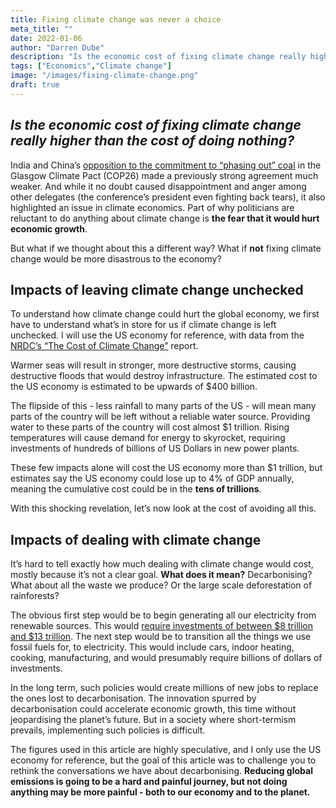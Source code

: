 ```yaml
---
title: Fixing climate change was never a choice
meta_title: ""
date: 2022-01-06
author: "Darren Dube"
description: "Is the economic cost of fixing climate change really higher than the cost of doing nothing?"
tags: ["Economics","Climate change"]
image: "/images/fixing-climate-change.png"
draft: true
---
```


## *Is the economic cost of fixing climate change really higher than the cost of doing nothing?*

India and China’s [opposition to the commitment to “phasing out” coal](https://www.ft.com/content/471c7db9-925f-479e-ad57-09162310a21a) in the Glasgow Climate Pact (COP26) made a previously strong agreement much weaker. And while it no doubt caused disappointment and anger among other delegates (the conference’s president even fighting back tears), it also highlighted an issue in climate economics. Part of why politicians are reluctant to do anything about climate change is **the fear that it would hurt economic growth**.

But what if we thought about this a different way? What if **not** fixing climate change would be more disastrous to the economy?

## Impacts of leaving climate change unchecked

To understand how climate change could hurt the global economy, we first have to understand what’s in store for us if climate change is left unchecked. I will use the US economy for reference, with data from the [NRDC’s “The Cost of Climate Change”](https://www.nrdc.org/sites/default/files/cost.pdf) report.

Warmer seas will result in stronger, more destructive storms, causing destructive floods that would destroy infrastructure. The estimated cost to the US economy is estimated to be upwards of $400 billion.

The flipside of this - less rainfall to many parts of the US - will mean many parts of the country will be left without a reliable water source. Providing water to these parts of the country will cost almost $1 trillion. Rising temperatures will cause demand for energy to skyrocket, requiring investments of hundreds of billions of US Dollars in new power plants.

These few impacts alone will cost the US economy more than $1 trillion, but estimates say the US economy could lose up to 4% of GDP annually, meaning the cumulative cost could be in the **tens of trillions**.

With this shocking revelation, let’s now look at the cost of avoiding all this.

## Impacts of dealing with climate change

It’s hard to tell exactly how much dealing with climate change would cost, mostly because it’s not a clear goal. **What does it mean?** Decarbonising? What about all the waste we produce? Or the large scale deforestation of rainforests?

The obvious first step would be to begin generating all our electricity from renewable sources. This would [require investments of between $8 trillion and $13 trillion](https://www.wsj.com/articles/the-u-s-is-turning-green-what-will-this-climate-plan-cost-and-who-will-pay-11634997601). The next step would be to transition all the things we use fossil fuels for, to electricity. This would include cars, indoor heating, cooking, manufacturing, and would presumably require billions of dollars of investments.

In the long term, such policies would create millions of new jobs to replace the ones lost to decarbonisation. The innovation spurred by decarbonisation could accelerate economic growth, this time without jeopardising the planet’s future. But in a society where short-termism prevails, implementing such policies is difficult.

The figures used in this article are highly speculative, and I only use the US economy for reference, but the goal of this article was to challenge you to rethink the conversations we have about decarbonising. **Reducing global emissions is going to be a hard and painful journey, but not doing anything may be more painful - both to our economy and to the planet.**
